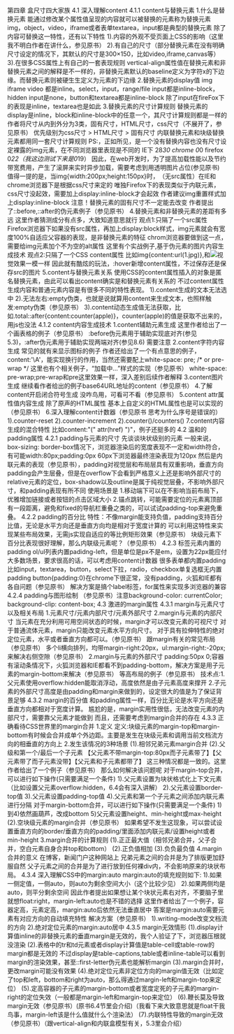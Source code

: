 第四章 盒尺寸四大家族
4.1 深入理解content
4.1.1 content与替换元素
1.什么是替换元素
能通过修改某个属性值呈现的内容就可以被替换的元素称为替换元素
img，object，video，iframe或者表单textarea，input都是典型的替换元素
除了内容可替换这一特性，还有以下特性
1).内容的外观不受页面上CSS的影响（这里我不明白作者在讲什么，参见原书）
2).有自己的尺寸（部分替换元素在没有明确尺寸设定的情况下，其默认的尺寸是300×150，比如video,iframe,canvas等）
3).在很多CSS属性上有自己的一套表现规则
vertical-align属性值在替换元素和非替换元素之间的解释是不一样的，非替换元素默认的baseline定义为字符x的下边缘。而替换元素则被硬生生定义为元素的下边缘
2.替换元素的display值
img iframe video 都是inline。select，input，range/file input都是inline-block，hidden input是none，button和textarea都是inline-block
除了input在fireFox下的表现是inline，textarea也是如此
3.替换元素的尺寸计算规则
替换元素的display是inline，block和inline-block中的任意一个，其尺寸计算规则都是一样的
作者将尺寸从内到外分为3类，固有尺寸，HTML尺寸，css尺寸（不展开了，参见原书）
优先级别为css尺寸 > HTML尺寸 > 固有尺寸
内联替换元素和块级替换元素都用同一套尺寸计算规则
PS:<img>，正如所见，是一个没有替换内容也没有尺寸设定裸露的img元素，在不同浏览器里表现是不同的
IE下 28*30 chrome 0*0 firefox 0*22（我这边测试下来是0*19）
因此，在web开发时，为了提高加载性能以及节约带宽费用，产生了滚屏来实时异步加载，需要考虑到用透明图片占位(参见原书)
值得一提的是，当img{width:200px;height:150px}时，<img>（无src属性）在IE和chrome浏览器下是根据css尺寸来定的
唯独Firefox下的表现类似于内联元素，css尺寸没起效，需要加上display:inline-block才会起效
作者建议img重置样式加上display:inline-block
注意！替换元素的固有尺寸不一定能去改变
作者提出了::before,::after的伪元素例子（参见原书）
4.替换元素和非替换元素的差距有多远
这里作者猜测成分有点多，大致知道意思就行
观点1:只隔了一个src属性
Firefox浏览器下如果没有src属性，再加上display:block样式，img元素就会有宽度100%自适应父容器的表现，是非替换元素的特征
chrom浏览器要做到这一点，需要给img元素加个不为空的alt属性
这里有个实战例子,基于伪元素的图片内容生成技术
观点2:只隔了一个CSS content属性
比如img{content:url(1.jpg)}<img>,和<img src='1.jpg'>视觉效果一模一样
因此就有酷炫的玩法，:hover新增content属性，不过保存还是保存src的图片
5.content与替换元素关系
使用CSS的content属性插入的对象是匿名替换元素，由此可以看出content确实是和替换元素有关系的
不过content属性生成内容和普通元素内容是有很多不同的特性表现。
1).content生成的文本无法选中
2).无法左右:empty伪类，也就是说就算用content来生成文本，也照样触发:empty伪类（参见原书）
3).content动态生成值无法获取，比如.total::after{content:counter(apple)}，counter(apple)的值是获取不出来的，用js也没法
4.1.2 content内容生成技术
1.content辅助元素生成
这里作者给出了一个画表格的例子（参见原书）
:before伪元素用于辅助实现底对齐(参见5.3)，:after伪元素用于辅助实现两端对齐(参见8.6)
需要注意
2.content字符内容生成
常见的就有<span class="icon-home"></span>来显示图标的例子
作者还给出了一个有点意思的例子，content:'\A'，能实现换行的作用，当然还需要配上white-space: pre; /* or pre-wrap */
这里也有个相关例子，“加载中...”样式的实现（参见原书）
white-space: pre-wrap;pre-wrap和pre这里效果一样，深入差别后续作者解释
3.content图片生成
继续看作者给出的例子base64URL地址的content（参见原书）
4.了解content开启闭合符号生成
没咋鸟用，可看可不看（参见原书）
5.content attr属性值内容生成
除了原声的HTML属性 基本上自定义的HTML属性也是可以实现的（参见原书）
6.深入理解content计数器（参见原书 思考为什么序号是错误的）
1).counter-reset
2).counter-increment
2).counter()/counters()
7.content内容生成的混合特性
比如content:"(" attr(href) ")"，例子还挺多的
4.2 温和的padding属性
4.2.1 padding与元素的尺寸
先谈谈块状级别的元素
一般来说，box-sizing: border-box情况下，浏览器渲染后的宽度表现不一定和width符合，有可能width:80px;padding:0px 60px下浏览器最终渲染表现为120px
然后是内联元素的表现（参见原书），padding对视觉层和布局层具有双重影响，垂直方向padding会产生层叠，但是在overflow下会看到严格意义上还是影响外部尺寸的
relative元素的定位，box-shadow以及outline是属于纯视觉层叠，不影响外部尺寸，和padding表现有所不同
使用场景是
1.移动端下可以在不影响当前布局下，优雅增加链接或者按钮的点击区域大小
2.锚点跳转，可能需要定位的元素离顶部有一段距离，避免和fixed的导航栏重叠之类的，可以试试padding-top来避免重叠。
4.2.2 padding的百分比
特性：不像margin能支持负值，padding支持百分比值，无论是水平方向还是垂直方向均是相对于宽度计算的
可以利用这特性来实现某些布局效果，无需js实现自适应的等比例矩形效果（参见原书）
块级元素下百分比表现很好理解，那么内联级元素呢？（参见原书）
4.2.3 标签元素内置的padding
ol/ul列表内置padidng-left，但是单位是px不是em，设置为22px能应付大多数场景，要求很高的话，可以考虑用content计数器
很多表单都内置padding比如input，textarea，button，select下拉，radio，checkbox单复选框无内置padding
button{padding:0}在chrome下很正常，没有padding，火狐和IE都有各自问题（参见原书）
解决方案是搞个label标签，for属性来实现多浏览器的兼容
4.2.4 padding与图形绘制
（参见原书）注意background-color: currentColor; background-clip: content-box;
4.3 激进的margin属性
4.3.1 margin与元素尺寸以及相关布局
1.元素尺寸/元素内部尺寸/元素外部尺寸
2.margin与元素的内部尺寸
当元素在充分利用可用空间状态的时候，margin才可以改变元素的可视尺寸
对于普通流体元素，margin只能改变元素水平方向尺寸。
对于具有拉伸特性的绝对定位元素，水平或者垂直方向都可以。（参见原书）
跟margin有关的常见布局（参见原书）
多个li横向排列，均带margin-right:20px，ul:margin-right:-20px;来解决右侧空隙（参见原书）
2.margin与元素的外部尺寸
padding:50px 0;容器有滚动条情况下，火狐浏览器和IE都看不到padding-bottom，解决方案是用子元素的margin-bottom来解决（参见原书）
等高布局的例子（参见原书）
技术点:1.父元素使用overflow:hidden能取消浮动，高度依然是由子元素高度来撑开 2.子元素的外部尺寸高度是由padding和margin来做到的，设定很大的值是为了保证背景足够
4.3.2 margin的百分值
和padding属性一样，百分比无论是水平方向还是垂直方向都相对于宽度计算。
尴尬的是，margin实用性很低，无法改变元素的内部尺寸，需要靠父元素才能做到
而且，还需要考虑到margin合并的存在
4.3.3 正确看待CSS世界里的margin合并
1.定义
定义:块级元素的margin-top和margin-bottom有时候会合并成单个外边距。主要是发生在块级元素和调用当前文档流方向的相垂直的方向上
           2.发生该情况的3种场景
(1).相邻兄弟元素margin合并
(2).父级和第一个/最后一个子元素
【父元素不带margin-top:80px而子元素带了】【父元素带了而子元素没带】【父元素和子元素都带了】
这三种情况都是一致的。这里作者给出了一个例子（参见原书）
那么如何解决该问题呢
对于margin-top合并，可以进行如下操作(只需要满足一个条件)
1).父元素设置为块状格式化上下文元素（比如设置父元素overflow:hidden，6.4会有深入讲解）
2).父元素设置border-top值
3).父元素设置padding-top值
4).父元素和第一个子元素之间添加内联元素进行分隔
对于margin-bottom合并，可以进行如下操作(只需要满足一个条件)
1)到4)依然画葫芦，改成bottom
5)父元素设置height、min-height或max-height
(2).空块级元素的margin合并（参见原书）
如果希望不发生这现象，可以尝试设置垂直方向的border/垂直方向的padding/里面添加内联元素/设置height或者min-height
3.margin合并的计算规则
(1).正正最大值（相邻兄弟合并，父子合并，空白元素自身合并top和bottom）
(2).正负值相加
(3).负负最负值
4.margin合并的意义
在博客，新闻门户这种网站上
兄弟元素之间的合并是为了排版更加舒服自然
父子元素之间的合并是为了进行放到任何裸div内，不会影响原来的块状布局。
4.3.4 深入理解CSS中的margin:auto
margin:auto的填充规则如下:
1).如果一侧定值，一侧auto，则auto为剩余空间大小（这个比较少见）
2).如果两侧均是auto，则平分剩余空间
因此作者提出如果想让某个块状元素右对齐，不要脑子里就想float:right，margin-left:auto也是不错的选择
这里作者给出了一个例子，容器定高，元素定高，margin:auto后依然无法垂直居中
答案是margin:auto需要元素有对应方向的自动填充特性
解决方案（参见原书）
1).writing-mode改变文档流的方向
2).绝对定位元素的margin:auto居中
4.3.5 margin无效情形
(1).display计算值inline的非替换元素的垂直margin是无效的，我个人验证了下，浏览器压根就没渲染
(2).表格中的tr和td元素或者display计算值是table-cell或table-row的margin都是无效的
不过display是table-captions,table或者inline-table可以看到margin的渲染效果，甚至::first-letter伪元素也能解析margin
(3).margin合并时，更改margin可能没有效果
(4).绝对定位元素非定位方向的margin值无效（比如定了top和left，bottom和right为auto，那么得通过margin-left和margin-top来定位）
(5).定高容器的子元素的margin-bottom或者宽度定死的子元素的margin-right的定位失效（一般都是margin-left和margin-top来定位）
(6).鞭长莫及导致margin无效（参见原书）(原书6.4节里会介绍)（我看下来大致意思就是float干我鸟事，margin-left该是什么值就什么个渲染法）
(7).内联特性导致的margin无效（参见原书）（跟vertical-align和内联盒模型有关，5.3里会介绍）

















